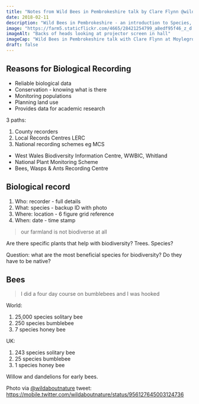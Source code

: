 ```yaml
---
title: "Notes from Wild Bees in Pembrokeshire talk by Clare Flynn @wildaboutnature"
date: 2018-02-11
description: "Wild Bees in Pembrokeshire - an introduction to Species, Diversity and Learning to Record Wildlife with Clare Flynn, talk at Moylegrove Old School Hall, Tue 23 Jan 7.30pm"
image: "https://farm5.staticflickr.com/4665/28421254799_a8edf95f46_z_d.jpg"
imageAlt: "Backs of heads looking at projector screen in hall"
imageCap: "Wild Bees in Pembrokeshire talk with Clare Flynn at Moylegrove Old School Hall, Tue 23 Jan 7.30pm, photo via @wildaboutnature"
draft: false
---
```


## Reasons for Biological Recording

* Reliable biological data
* Conservation - knowing what is there
* Monitoring populations
* Planning land use
* Provides data for academic research

3 paths: 

1. County recorders
2. Local Records Centres LERC
3. National recording schemes eg MCS

* West Wales Biodiversity Information Centre, WWBIC, Whitland
* National Plant Monitoring Scheme
* Bees, Wasps & Ants Recording Centre

## Biological record

1. Who: recorder - full details
2. What: species - backup ID with photo
3. Where: location - 6 figure grid reference
4. When: date - time stamp

> our farmland is not biodiverse at all

Are there specific plants that help with biodiversity? Trees. Species?

Question: what are the most beneficial species for biodiversity? Do they have to be native?

## Bees

> I did a four day course on bumblebees and I was hooked

World: 

1. 25,000 species solitary bee
2. 250 species bumblebee
3. 7 species honey bee

UK: 

1. 243 species solitary bee
2. 25 species bumblebee
3. 1 species honey bee

Willow and dandelions for early bees.

Photo via [@wildaboutnature](https://twitter.com/wildaboutnature/) tweet: 
<https://mobile.twitter.com/wildaboutnature/status/956127645003124736>
